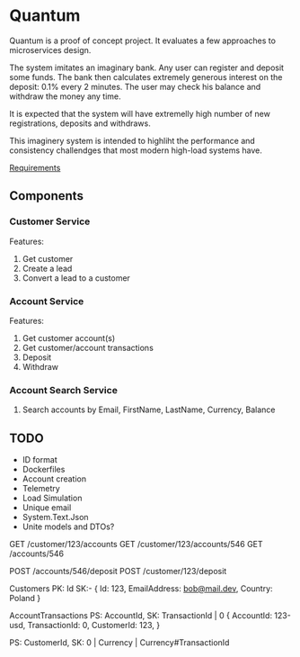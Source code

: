 # Quantum

Quantum is a proof of concept project. It evaluates a few approaches to microservices design.

The system imitates an imaginary bank.
Any user can register and deposit some funds.
The bank then calculates extremely generous interest on the deposit: 0.1% every 2 minutes.
The user may check his balance and withdraw the money any time.

It is expected that the system will have extremelly high number of new registrations, deposits and withdraws.

This imaginery system is intended to highliht the performance and consistency challendges that most modern high-load systems have.

[Requirements](/docs/Requirements.md)

## Components

### Customer Service
Features:
1. Get customer
2. Create a lead
3. Convert a lead to a customer

### Account Service
Features:
1. Get customer account(s)
2. Get customer/account transactions
3. Deposit
4. Withdraw

### Account Search Service
1. Search accounts by Email, FirstName, LastName, Currency, Balance

## TODO
- ID format
- Dockerfiles
- Account creation
- Telemetry
- Load Simulation
- Unique email
- System.Text.Json
- Unite models and DTOs?

GET /customer/123/accounts
GET /customer/123/accounts/546
GET /accounts/546

POST /accounts/546/deposit
POST /customer/123/deposit

Customers
PK: Id
SK:-
{
  Id: 123,
  EmailAddress: bob@mail.dev,
  Country: Poland
}

AccountTransactions
PS: AccountId, 
SK: TransactionId | 0
{
  AccountId: 123-usd,
  TransactionId: 0,
  CustomerId: 123,
}

PS: CustomerId, 
SK: 0 | Currency | Currency#TransactionId